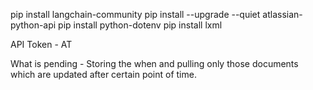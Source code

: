 pip install langchain-community
pip install --upgrade --quiet  atlassian-python-api
pip install python-dotenv
pip install lxml


API Token -
AT


What is pending -
Storing the when and pulling only those documents which are updated after certain point of time.